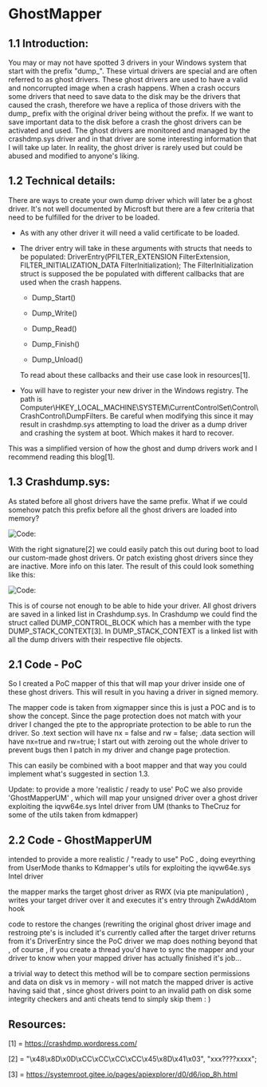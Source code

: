 # GhostMapper

## 1.1 Introduction: 
You may or may not have spotted 3 drivers in your Windows system that start with the prefix "dump_". These virtual drivers are special and are often referred to as ghost drivers.
These ghost drivers are used to have a valid and noncorrupted image when a crash happens. When a crash occurs some drivers that need to save data to the disk may be the drivers that caused the crash, therefore
we have a replica of those drivers with the dump_ prefix with the original driver being without the prefix. If we want to save important data to the disk before a crash the ghost drivers can be activated and used.
The ghost drivers are monitored and managed by the crashdmp.sys driver and in that driver are some interesting information that I will take up later.
In reality, the ghost driver is rarely used but could be abused and modified to anyone's liking.

## 1.2 Technical details:
There are ways to create your own dump driver which will later be a ghost driver. It's not well documented by Microsft but there are a few criteria that need to be fulfilled for the driver to be loaded.

* As with any other driver it will need a valid certificate to be loaded.
* The driver entry will take in these arguments with structs that needs to be populated:
DriverEntry(PFILTER_EXTENSION FilterExtension, FILTER_INITIALIZATION_DATA FilterInitialization);
The FilterInitialization struct is supposed the be populated with different callbacks that are used when the crash happens.

  * Dump_Start()

  * Dump_Write()

  * Dump_Read()

  * Dump_Finish() 
  * Dump_Unload()
  
  To read about these callbacks and their use case look in resources[1].

* You will have to register your new driver in the Windows registry. The path is Computer\HKEY_LOCAL_MACHINE\SYSTEM\CurrentControlSet\Control\CrashControl\DumpFilters.
  Be careful when modifying this since it may result in crashdmp.sys attempting to load the driver as a dump driver and crashing the system at boot. Which makes it hard to recover.

This was a simplified version of how the ghost and dump drivers work and I recommend reading this blog[1].

## 1.3 Crashdump.sys:
As stated before all ghost drivers have the same prefix. What if we could somehow patch this prefix before all the ghost drivers are loaded into memory?

![Code: ](https://imgur.com/AvMTx7b.png "Code: ")

With the right signature[2] we could easily patch this out during boot to load our custom-made ghost drivers. Or patch existing ghost drivers since they are inactive. More info on this later.
The result of this could look something like this: 
 
![Code: ](https://imgur.com/d5FR3AF.png "Code: ")

This is of course not enough to be able to hide your driver. All ghost drivers are saved in a linked list in Crashdump.sys. In Crashdump we could find the struct called DUMP_CONTROL_BLOCK which
has a member with the type DUMP_STACK_CONTEXT[3]. In DUMP_STACK_CONTEXT is a linked list with all the dump drivers with their respective file objects.

## 2.1 Code - PoC 
So I created a PoC mapper of this that will map your driver inside one of these ghost drivers. This will result in you having a driver in signed memory.

The mapper code is taken from xigmapper since this is just a POC and is to show the concept. Since the page protection does not match with your driver I changed the pte to the appropriate protection to be
able to run the driver. So .text section will have nx = false and rw = false; .data section will have nx=true and rw=true;
I start out with zeroing out the whole driver to prevent bugs then I patch in my driver and change page protection.

This can easily be combined with a boot mapper and that way you could implement what's suggested in section 1.3. 

Update: 
to provide a more 'realistic / ready to use' PoC we also provide 'GhostMapperUM' , which will map your unsigned driver over a ghost driver exploiting the iqvw64e.sys Intel driver from UM
(thanks to TheCruz for some of the utils taken from kdmapper) 

## 2.2 Code - GhostMapperUM 
intended to provide a more realistic / "ready to use" PoC , doing eveyrthing from UserMode thanks to Kdmapper's utils for exploiting the iqvw64e.sys Intel driver 

the mapper marks the target ghost driver as RWX (via pte manipulation) , writes your target driver over it and executes it's entry through ZwAddAtom hook 

code to restore the changes (rewriting the original ghost driver image and restroing pte's is included 
it's currently called after the target driver returns from it's DriverEntry  since the PoC driver we map does nothing beyond that , of course , if you create a thread you'd have to sync the mapper and your driver to know when your mapped driver has actually finished it's job... 

a trivial way to detect this method will be to compare section permissions and data on disk vs in memory -  will not match the mapped driver is active 
having said that , since ghost drivers point to an invalid path on disk some integrity checkers and anti cheats tend to simply skip them : ) 


## Resources:
[1] = https://crashdmp.wordpress.com/

[2] = "\x48\x8D\x0D\xCC\xCC\xCC\xCC\x45\x8D\x41\x03", "xxx????xxxx";

[3] = https://systemroot.gitee.io/pages/apiexplorer/d0/d6/iop_8h.html

